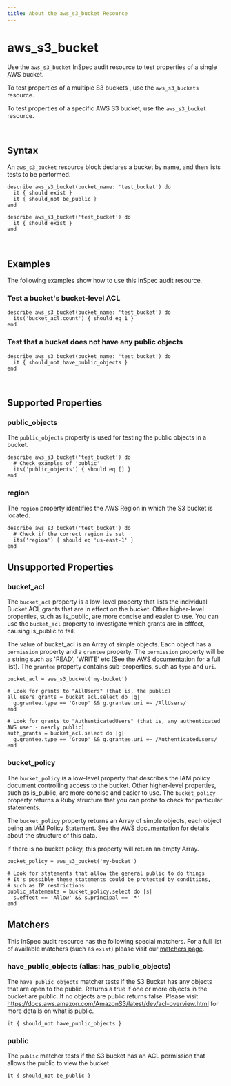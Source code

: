 ```yaml
---
title: About the aws_s3_bucket Resource
---
```


# aws_s3_bucket

Use the `aws_s3_bucket` InSpec audit resource to test properties of a single AWS bucket.

To test properties of a multiple S3 buckets , use the `aws_s3_buckets` resource.

To test properties of a specific AWS S3 bucket, use the `aws_s3_bucket` resource.

<br>

## Syntax

An `aws_s3_bucket` resource block declares a bucket by name, and then lists tests to be performed.

    describe aws_s3_bucket(bucket_name: 'test_bucket') do
      it { should exist }
      it { should_not be_public }
    end

    describe aws_s3_bucket('test_bucket') do
      it { should exist }
    end

<br>

## Examples

The following examples show how to use this InSpec audit resource.

### Test a bucket's bucket-level ACL

    describe aws_s3_bucket(bucket_name: 'test_bucket') do
      its('bucket_acl.count') { should eq 1 }
    end

### Test that a bucket does not have any public objects

    describe aws_s3_bucket(bucket_name: 'test_bucket') do
      it { should_not have_public_objects }
    end

<br>

## Supported Properties



### public_objects

The `public_objects` property is used for testing the public objects in a bucket.

    describe aws_s3_bucket('test_bucket') do
      # Check examples of 'public'
      its('public_objects') { should eq [] }
    end

### region

The `region` property identifies the AWS Region in which the S3 bucket is located.

    describe aws_s3_bucket('test_bucket') do
      # Check if the correct region is set
      its('region') { should eq 'us-east-1' }
    end

## Unsupported Properties

### bucket_acl

The `bucket_acl` property is a low-level property that lists the individual Bucket ACL grants that are in effect on the bucket.  Other higher-level properties, such as is\_public, are more concise and easier to use.  You can use the `bucket_acl` property to investigate which grants are in efffect, causing is\_public to fail.

The value of bucket_acl is an Array of simple objects.  Each object has a `permission` property and a `grantee` property.  The `permission` property will be a string such as 'READ', 'WRITE' etc (See the [AWS documentation](https://docs.aws.amazon.com/sdkforruby/api/Aws/S3/Client.html#get_bucket_acl-instance_method) for a full list).  The `grantee` property contains sub-properties, such as `type` and `uri`.

    
    bucket_acl = aws_s3_bucket('my-bucket')

    # Look for grants to "AllUsers" (that is, the public)
    all_users_grants = bucket_acl.select do |g|
      g.grantee.type == 'Group' && g.grantee.uri =~ /AllUsers/
    end

    # Look for grants to "AuthenticatedUsers" (that is, any authenticated AWS user - nearly public)
    auth_grants = bucket_acl.select do |g|
      g.grantee.type == 'Group' && g.grantee.uri =~ /AuthenticatedUsers/
    end

### bucket_policy

The `bucket_policy` is a low-level property that describes the IAM policy document controlling access to the bucket.  Other higher-level properties, such as is\_public, are more concise and easier to use.  The `bucket_policy` property returns a Ruby structure that you can probe to check for particular statements.

The `bucket_policy` property returns an Array of simple objects, each object being an IAM Policy Statement. See the [AWS documentation](https://docs.aws.amazon.com/AmazonS3/latest/dev/example-bucket-policies.html#example-bucket-policies-use-case-2) for details about the structure of this data.

If there is no bucket policy, this property will return an empty Array.

    bucket_policy = aws_s3_bucket('my-bucket')

    # Look for statements that allow the general public to do things
    # It's possible these statements could be protected by conditions, 
    # such as IP restrictions.
    public_statements = bucket_policy.select do |s|
      s.effect == 'Allow' && s.principal == '*'
    end

## Matchers

This InSpec audit resource has the following special matchers. For a full list of available matchers (such as `exist`) please visit our [matchers page](https://www.inspec.io/docs/reference/matchers/).

### have_public_objects (alias: has_public_objects)

The `have_public_objects` matcher tests if the S3 Bucket has any objects that are open to the public. Returns a true if one or more objects in the bucket are public.  If no objects are public returns false.  Please visit https://docs.aws.amazon.com/AmazonS3/latest/dev/acl-overview.html for more details on what is public.

    it { should_not have_public_objects }

### public

The `public` matcher tests if the S3 bucket has an ACL permission that allows the public to view the bucket

    it { should_not be_public }
